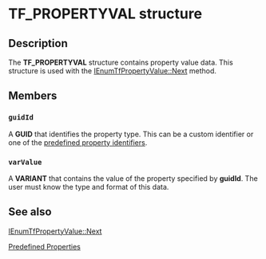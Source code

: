 # TF_PROPERTYVAL structure

## Description

The **TF_PROPERTYVAL** structure contains property value data. This structure is used with the [IEnumTfPropertyValue::Next](https://learn.microsoft.com/windows/desktop/api/msctf/nf-msctf-ienumtfpropertyvalue-next) method.

## Members

### `guidId`

A **GUID** that identifies the property type. This can be a custom identifier or one of the [predefined property identifiers](https://learn.microsoft.com/windows/desktop/TSF/predefined-properties).

### `varValue`

A **VARIANT** that contains the value of the property specified by **guidId**. The user must know the type and format of this data.

## See also

[IEnumTfPropertyValue::Next](https://learn.microsoft.com/windows/desktop/api/msctf/nf-msctf-ienumtfpropertyvalue-next)

[Predefined Properties](https://learn.microsoft.com/windows/desktop/TSF/predefined-properties)